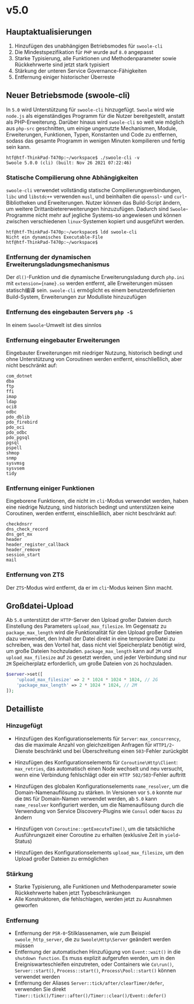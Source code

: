 # v5.0


Hauptaktualisierungen
----
1. Hinzufügen des unabhängigen Betriebsmodes für `swoole-cli`
2. Die Mindestspezifikation für `PHP` wurde auf `8.0` angepasst
3. Starke Typisierung, alle Funktionen und Methodenparameter sowie Rückkehrwerte sind jetzt stark typisiert
4. Stärkung der unteren Service Governance-Fähigkeiten
5. Entfernung einiger historischer Überreste


Neuer Betriebsmode (swoole-cli)
----
In `5.0` wird Unterstützung für `swoole-cli` hinzugefügt. `Swoole` wird wie `node.js` als eigenständiges Programm für die Nutzer bereitgestellt, anstatt als PHP-Erweiterung.
Darüber hinaus wird `swoole-cli` so weit wie möglich aus `php-src` geschnitten, um einige ungenutzte Mechanismen, Module, Erweiterungen, Funktionen, Typen, Konstanten und Code zu entfernen, sodass das gesamte Programm in wenigen Minuten kompilieren und fertig sein kann.

```shell
htf@htf-ThinkPad-T470p:~/workspace$ ./swoole-cli -v
Swoole 5.0.0 (cli) (built: Nov 26 2021 07:22:46) 
```


### Statische Compilierung ohne Abhängigkeiten
`swoole-cli` verwendet vollständig statische Compilierungsverbindungen, `libc` und `libstdc++` verwenden `musl`, und beinhalten die `openssl`- und `curl`-Bibliotheken und Erweiterungen. Nutzer können das Build-Script ändern, um weitere Drittanbietererweiterungen hinzuzufügen.
Dadurch sind `Swoole`-Programme nicht mehr auf jegliche Systems-so angewiesen und können zwischen verschiedenen `linux`-Systemen kopiert und ausgeführt werden.

```shell
htf@htf-ThinkPad-T470p:~/workspace$ ldd swoole-cli
Nicht ein dynamisches Executable-File
htf@htf-ThinkPad-T470p:~/workspace$ 
```


### Entfernung der dynamischen Erweiterungsladungsmechanismus
Der `dl()`-Funktion und die dynamische Erweiterungsladung durch `php.ini` mit `extension={name}.so` werden entfernt, alle Erweiterungen müssen statisch编译 sein.
`swoole-cli` ermöglicht es einem benutzerdefinierten Build-System, Erweiterungen zur Modulliste hinzuzufügen


### Entfernung des eingebauten Servers `php -S`
In einem `Swoole`-Umwelt ist dies sinnlos


### Entfernung eingebauter Erweiterungen
Eingebauter Erweiterungen mit niedriger Nutzung, historisch bedingt und ohne Unterstützung von Coroutinen werden entfernt, einschließlich, aber nicht beschränkt auf:
```
com_dotnet
dba
ftp
ffi
imap
ldap
oci8
odbc
pdo_dblib
pdo_firebird
pdo_oci
pdo_odbc
pdo_pgsql
pgsql
pspell
shmop
snmp
sysvmsg
sysvsem
tidy
```


### Entfernung einiger Funktionen
Eingeborene Funktionen, die nicht im `cli`-Modus verwendet werden, haben eine niedrige Nutzung, sind historisch bedingt und unterstützen keine Coroutinen, werden entfernt, einschließlich, aber nicht beschränkt auf:
```
checkdnsrr
dns_check_record
dns_get_mx
header
header_register_callback
header_remove
session_start
mail
```

### Entfernung von ZTS
Der `ZTS`-Modus wird entfernt, da er im `cli`-Modus keinen Sinn macht.


Großdatei-Upload
----
Ab `5.0` unterstützt der `HTTP`-Server den Upload großer Dateien durch Einstellung des Parameters `upload_max_filesize`.
Im Gegensatz zu `package_max_length` wird die Funktionalität für den Upload großer Dateien dazu verwendet, den Inhalt der Datei direkt in eine temporäre Datei zu schreiben, was den Vorteil hat, dass nicht viel Speicherplatz benötigt wird, um große Dateien hochzuladen.
`package_max_length` kann auf `2M` und `upload_max_filesize` auf `2G` gesetzt werden, und jeder Verbindung sind nur `2M` Speicherplatz erforderlich, um große Dateien von `2G` hochzuladen.

```php
$server->set([
    'upload_max_filesize' => 2 * 1024 * 1024 * 1024, // 2G
    'package_max_length' => 2 * 1024 * 1024, // 2M
]);
```


Detailliste
----



### Hinzugefügt

- Hinzufügen des Konfigurationselements für `Server`: `max_concurrency`, das die maximale Anzahl von gleichzeitigen Anfragen für `HTTP1/2`-Dienste beschränkt und bei Überschreitung einen `503`-Fehler zurückgibt

- Hinzufügen des Konfigurationselements für `Coroutine\Http\Client`: `max_retries`, das automatisch einen Node wechselt und neu versucht, wenn eine Verbindung fehlschlägt oder ein `HTTP 502/503`-Fehler auftritt

- Hinzufügen des globalen Konfigurationselements `name_resolver`, um die Domain-Namenauflösung zu stärken. In Versionen vor `5.0` konnte nur die `DNS` für Domain-Namen verwendet werden, ab `5.0` kann `name_resolver` konfiguriert werden, um die Namenauflösung durch die Verwendung von Service Discovery-Plugins wie `Consul` oder `Nacos` zu ändern

- Hinzufügen von `Coroutine::getExecuteTime()`, um die tatsächliche Ausführungszeit einer Coroutine zu erhalten (exklusive Zeit in `yield`-Status)
- Hinzufügen des Konfigurationselements `upload_max_filesize`, um den Upload großer Dateien zu ermöglichen



### Stärkung

- Starke Typisierung, alle Funktionen und Methodenparameter sowie Rückkehrwerte haben jetzt Typbeschränkungen
- Alle Konstruktoren, die fehlschlagen, werden jetzt zu Ausnahmen geworfen



### Entfernung

- Entfernung der `PSR-0`-Stilklassenamen, wie zum Beispiel `swoole_http_server`, die zu `Swoole\Http\Server` geändert werden müssen
- Entfernung der automatischen Hinzufügung von `Event::wait()` in die `shutdown function`. Es muss explizit aufgerufen werden, um in den Ereigniswarteschleifen einzutreten, oder Containers wie `Co\run()`, `Server::start()`, `Process::start()`, `Process\Pool::start()` können verwendet werden
- Entfernung der Aliases `Server::tick/after/clearTimer/defer`, verwenden Sie direkt `Timer::tick()/Timer::after()/Timer::clear()/Event::defer()`
